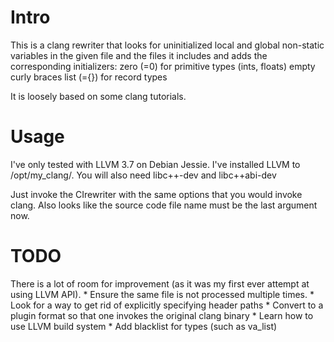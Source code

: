 Intro
=====

This is a clang rewriter that looks for uninitialized local and global
non-static variables in the given file and the files it includes
and adds the corresponding initializers:
zero (=0) for primitive types (ints, floats)
empty curly braces list (={}) for record types

It is loosely based on some clang tutorials.

Usage
============

I've only tested with LLVM 3.7 on Debian Jessie.
I've installed LLVM to /opt/my\_clang/.
You will also need libc++-dev and libc++abi-dev

Just invoke the CIrewriter with the same options that you would invoke clang.
Also looks like the source code file name must be the last argument now.

TODO
====

There is a lot of room for improvement (as it was my first ever attempt
at using LLVM API).
    * Ensure the same file is not processed multiple times.
    * Look for a way to get rid of explicitly specifying header paths
    * Convert to a plugin format so that one invokes the original clang binary
    * Learn how to use LLVM build system
    * Add blacklist for types (such as va\_list)
